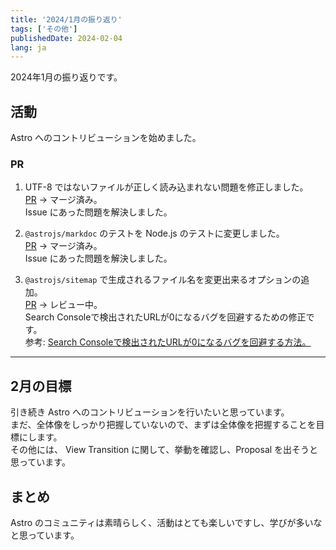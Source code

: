 ```yaml
---
title: '2024/1月の振り返り'
tags: ['その他']
publishedDate: 2024-02-04
lang: ja
---
```


2024年1月の振り返りです。

## 活動

Astro へのコントリビューションを始めました。

### PR

1. UTF-8 ではないファイルが正しく読み込まれない問題を修正しました。  
   [PR](https://github.com/withastro/astro/pull/9866) -> マージ済み。  
   Issue にあった問題を解決しました。

2. `@astrojs/markdoc` のテストを Node.js のテストに変更しました。  
   [PR](https://github.com/withastro/astro/pull/9897) -> マージ済み。  
   Issue にあった問題を解決しました。

3. `@astrojs/sitemap` で生成されるファイル名を変更出来るオプションの追加。  
   [PR](https://github.com/withastro/astro/pull/9846) -> レビュー中。  
   Search Consoleで検出されたURLが0になるバグを回避するための修正です。  
   参考: [Search Consoleで検出されたURLが0になるバグを回避する方法。](https://beiznotes.org/detected-url-0-on-google-xml-sitemaps/)

---

## 2月の目標

引き続き Astro へのコントリビューションを行いたいと思っています。  
まだ、全体像をしっかり把握していないので、まずは全体像を把握することを目標にします。  
その他には、 View Transition に関して、挙動を確認し、Proposal を出そうと思っています。

## まとめ

Astro のコミュニティは素晴らしく、活動はとても楽しいですし、学びが多いなと思っています。
